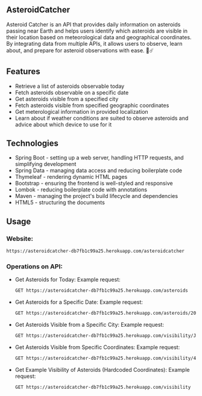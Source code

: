 ##   AsteroidCatcher 
Asteroid Catcher is an API that provides daily information on asteroids passing near Earth and helps users identify which asteroids are visible in their location based on meteorological data and geographical coordinates. By integrating data from multiple APIs, it allows users to observe, learn about, and prepare for asteroid observations with ease. 🔭☄️
## Features
<ul>
<li>Retrieve a list of asteroids observable today</li>
<li>Fetch asteroids observable on a specific date</li>
<li>Get asteroids visible from a specified city</li>
<li>Fetch asteroids visible from specified geographic coordinates</li>
<li>Get meterological information in provided localization</li>
<li>Learn about if weather conditions are suited to observe asteroids and advice about which device to use for it</li>
</ul>

## Technologies
<ul>
<li>Spring Boot - setting up a web server, handling HTTP requests, and simplifying development</li>
<li>Spring Data - managing data access and reducing boilerplate code</li>
<li>Thymeleaf - rendering dynamic HTML pages</li>
<li>Bootstrap - ensuring the frontend is well-styled and responsive</li>
<li>Lombok - reducing boilerplate code with annotations</li>
<li>Maven - managing the project's build lifecycle and dependencies</li>
<li>HTML5 - structuring the documents</li>
</ul>

## Usage
### Website:
```bash
https://asteroidcatcher-db7fb1c99a25.herokuapp.com/asteroidcatcher
```
### Operations on API:
<ul>
<li>Get Asteroids for Today:
Example request: 
  
```bash
GET https://asteroidcatcher-db7fb1c99a25.herokuapp.com/asteroids
```

</li>
<li>Get Asteroids for a Specific Date:
Example request: 
  
```bash
GET https://asteroidcatcher-db7fb1c99a25.herokuapp.com/asteroids/2024-07-25
```

</li>
<li>Get Asteroids Visible from a Specific City:
Example request: 
  
```bash
GET https://asteroidcatcher-db7fb1c99a25.herokuapp.com/visibility/Jakarta
```

</li>
<li>
Get Asteroids Visible from Specific Coordinates:
Example request: 
  
```bash
GET https://asteroidcatcher-db7fb1c99a25.herokuapp.com/visibility/41.71/67.31
```

</li>
<li>Get Example Visibility of Asteroids (Hardcoded Coordinates):
Example request:
  
```bash
GET https://asteroidcatcher-db7fb1c99a25.herokuapp.com/visibility
```

</li>
